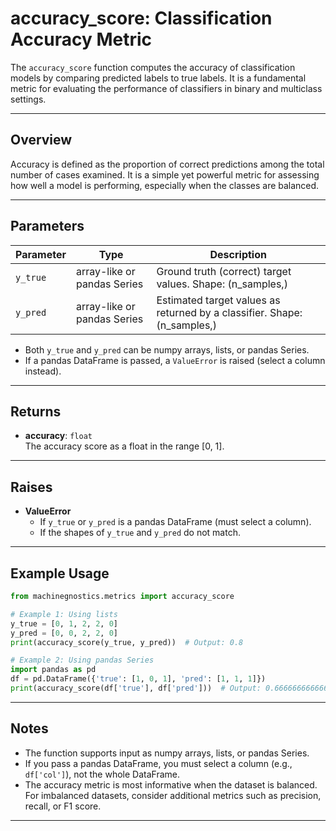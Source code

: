 # accuracy_score: Classification Accuracy Metric

The `accuracy_score` function computes the accuracy of classification models by comparing predicted labels to true labels. It is a fundamental metric for evaluating the performance of classifiers in binary and multiclass settings.

---

## Overview

Accuracy is defined as the proportion of correct predictions among the total number of cases examined. It is a simple yet powerful metric for assessing how well a model is performing, especially when the classes are balanced.

---

## Parameters

| Parameter | Type                | Description                                                                 |
|-----------|---------------------|-----------------------------------------------------------------------------|
| `y_true`  | array-like or pandas Series | Ground truth (correct) target values. Shape: (n_samples,)           |
| `y_pred`  | array-like or pandas Series | Estimated target values as returned by a classifier. Shape: (n_samples,) |

- Both `y_true` and `y_pred` can be numpy arrays, lists, or pandas Series.  
- If a pandas DataFrame is passed, a `ValueError` is raised (select a column instead).

---

## Returns

- **accuracy**: `float`  
  The accuracy score as a float in the range [0, 1].

---

## Raises

- **ValueError**  
  - If `y_true` or `y_pred` is a pandas DataFrame (must select a column).
  - If the shapes of `y_true` and `y_pred` do not match.

---

## Example Usage

```python
from machinegnostics.metrics import accuracy_score

# Example 1: Using lists
y_true = [0, 1, 2, 2, 0]
y_pred = [0, 0, 2, 2, 0]
print(accuracy_score(y_true, y_pred))  # Output: 0.8

# Example 2: Using pandas Series
import pandas as pd
df = pd.DataFrame({'true': [1, 0, 1], 'pred': [1, 1, 1]})
print(accuracy_score(df['true'], df['pred']))  # Output: 0.6666666666666666
```

---

## Notes

- The function supports input as numpy arrays, lists, or pandas Series.
- If you pass a pandas DataFrame, you must select a column (e.g., `df['col']`), not the whole DataFrame.
- The accuracy metric is most informative when the dataset is balanced. For imbalanced datasets, consider additional metrics such as precision, recall, or F1 score.

---

